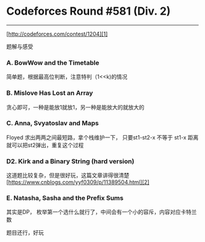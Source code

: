 # Codeforces Round #581 (Div. 2)

------
[http://codeforces.com/contest/1204][1]

题解与感受

### A. BowWow and the Timetable
简单题，根据最高位判断，注意特判（1<<k)的情况

### B. Mislove Has Lost an Array
贪心即可，一种是能放1就放1，另一种是能放大的就放大的

### C. Anna, Svyatoslav and Maps
Floyed 求出两两之间最短路，拿个栈维护一下， 只要st1-st2-x 不等于 st1-x 距离就可以把st2弹出，重复这个过程

### D2. Kirk and a Binary String (hard version)
这道题比较复杂，但是很好玩，这篇文章讲得很清楚
[https://www.cnblogs.com/yyf0309/p/11389504.html][2]

### E. Natasha, Sasha and the Prefix Sums
其实是DP， 枚举第一个选什么就行了，中间会有一个小的容斥，内容对应卡特兰数

题目还行，好玩


  [1]: http://codeforces.com/contest/1204
  [2]: https://www.cnblogs.com/yyf0309/p/11389504.html
